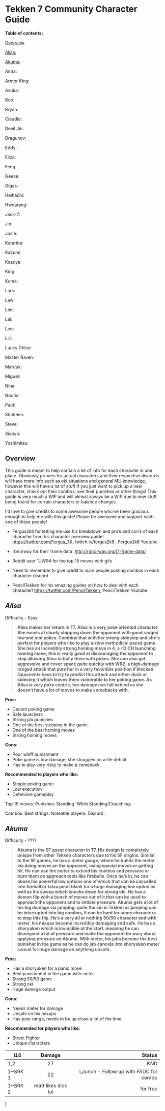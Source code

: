 # **Tekken 7 Community Character Guide**

**Table of contents:**

[Overview](#overview)

[Alisa:](#alisa)
 	 
[Akuma:](#akuma)

Anna:

Armor King:
	 
Asuka:
	 
Bob:
	 
Bryan:
	 
Claudio:
	 
Devil Jin:
	 
Dragunov:
	 
Eddy:
	 
Eliza:
	 
Feng:
	 
Geese:
	 
Gigas:
	 
Heihachi:
	
Hwoarang:
	 
Jack-7:
	 
Jin:
	 
Josie:
	 
Katarina:
	 
Kazumi:
	 
Kazuya:
	 
King:
	 
Kuma:
	 
Lars:
	 
Law:
	
Lee:
	 
Lei:
	 
Leo:
	 
Lili:
	 
Lucky Chloe:
	 
Master Raven:
	
Marduk:
	 
Miguel:
	 
Nina:
	 
Noctis:
	 
Paul:
	 
Shaheen:
	 
Steve:
	 
Xiaoyu:
	 
Yoshimitsu:
	 
## **Overview**

This guide is meant to help contain a lot of info for each character in one place. Obviously primers for actual characters and their respective discords will have more info such as oki situations and general MU knowledge, however this will have a lot of stuff if you just want to pick up a new character, check out their combos, see their punishes or other things! This guide is very much a WIP and will almost always be a WIP due to new stuff being found for certain characters or balance changes.

I'd love to give credits to some awesome people who've been gracious enough to help me with this guide! Please be awesome and support each one of these people!

* Fergus2k8 for letting me use his breakdown and pro’s and con’s of each character from his character overview guide! https://twitter.com/Fergus_TK, twitch.tv/fergus2k8  , Fergus2k8 Youtube

* rbnorway for their frame data: http://rbnorway.org/t7-frame-data/

* Reddit user TJW94 for the top 15 moves with gifs

* Need to remember to give credit to main people posting combos in each character discord

* PencilTekken for his amazing guides on how to deal with each character! https://twitter.com/PencilTekken, PencilTekken Youtube



## _**Alisa**_

Difficulty - Easy 

>**Alisa makes her return in T7. Alisa is a very poke oriented character. She excels at slowly chipping down the opponent with good ranged low and mid pokes. Combine that with her strong sidestep and she's perfect for players who like to play a slow methodical paced game. She has an incredibly strong homing move in 4, a i13 CH launching homing move; this is really good at discouraging the opponent to step allowing Alisa to bully them with pokes. She can also get aggressive and cover space quite quickly with WR2, a high-damage ranged attack that puts her in a very favorable position if blocked.  Opponents have to try to predict this attack and either duck or sidestep it which leaves them vulnerable to her poking game. As Alisa is very poke centric, her damage can fall behind as she doesn’t have a lot of moves to make comebacks with.**

**Pros:**

* Decent poking game
* Safe launchers
* Strong jab punishes
* One of the best stepping in the game.
* One of the best homing moves
* Strong homing moves

**Cons:**

* Poor whiff punishment
* Poke game is low damage, she struggles on a life deficit. 
* Has to play very risky to make a comeback. 

**Recommended to players who like:**

* Simple poking game
* Low execution
* Defensive gameplay

Top 15 moves:
Punishes:
Standing:
	While Standing/Crouching:

Combos:
Best strings:
Noteable players:
Discord:


## _**Akuma**_ 

Difficulty - ???? 

>**Akuma is the SF guest character in T7. His design is completely unique from other Tekken characters due to his SF origins. Similar to the SF games, he has a meter gauge, where he builds the meter via doing moves on the opponent, using special moves or getting hit. He can use the meter to extend his combos and pressure or burn them on approach tools like fireballs. Once he’s in, he can abuse his powerful low options one of which that can be cancelled into fireball or tatsu point blank for a huge damaging low option as well as his sweep which knocks down for strong oki. He has a demon flip with a bunch of moves out of it that can be used to approach the opponent and to initiate pressure. Akuma gets a lot of his big damage via jumping; quite the sin in Tekken as jumping can be interrupted into big combos,  It can be hard for some characters to stop this flip. He’s a very all or nothing 50/50 character and with meter, his mixups become incredibly damaging and safe. He has a shoryuken which is invincible at the start, meaning he can disrespect a lot of pressure and make the opponent be wary about applying pressure on Akuma. With meter, his jabs become the best punisher in the game as he can do jab cancels into shoryuken meter cancel for huge damage on anything unsafe.**

**Pros:**
* Has a shoryuken for a panic move
* Best punishment in the game with meter.
* Strong 50/50 game
* Strong oki
* Huge damage output

**Cons:**
* Needs meter for damage
* Unsafe on his mixups
* Has poor range, needs to be up close a lot of the time

**Recommended for players who like:**
* Street Fighter
* Unique characters




| i10       | Damage       | Status |
| ------------- |:-------------:| -----:|
| 1,2      | 27 | KND |
| 1~SRK 1     | 22    |   Launch - Follow up with FADC for combo |
| 1~SRK 2 | matt likes dick lol     |    for free |
|           
